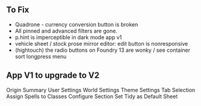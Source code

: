 ## To Fix

- Quadrone - currency conversion button is broken
- All pinned and advanced filters are gone.
- p.hint is imperceptible in dark mode app v1
- vehicle sheet / stock prose mirror editor: edit button is nonresponsive
- (hightouch) the radio buttons on Foundry 13 are wonky / see container sort longpress menu

## App V1 to upgrade to V2

Origin Summary
User Settings
World Settings
Theme Settings
Tab Selection
Assign Spells to Classes
Configure Section
Set Tidy as Default Sheet
